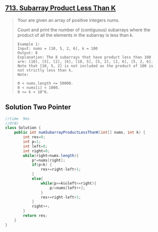 ## [713. Subarray Product Less Than K](https://leetcode-cn.com/problems/subarray-product-less-than-k/)

> Your are given an array of positive integers nums.
>
> Count and print the number of (contiguous) subarrays where the product of all the elements in the subarray is less than k.
>
> ```
> Example 1:
> Input: nums = [10, 5, 2, 6], k = 100
> Output: 8
> Explanation: The 8 subarrays that have product less than 100 are: [10], [5], [2], [6], [10, 5], [5, 2], [2, 6], [5, 2, 6].
> Note that [10, 5, 2] is not included as the product of 100 is not strictly less than k.
> Note:
> 
> 0 < nums.length <= 50000.
> 0 < nums[i] < 1000.
> 0 <= k < 10^6.
> ```
>
> 

## Solution  Two Pointer

```java
//time  9ms
//O(N)
class Solution {
    public int numSubarrayProductLessThanK(int[] nums, int k) {
        int res=0;
        int p=1;
        int left=0;
        int right=0;
        while(right<nums.length){
            p*=nums[right];
            if(p<k) {
                res+=right-left+1;
            }
            else{
                while(p>=k&&left<=right){
                    p/=nums[left++];
                }
                res+=right-left+1;
            }
            right++;
        }
        return res;
    }
}
```

